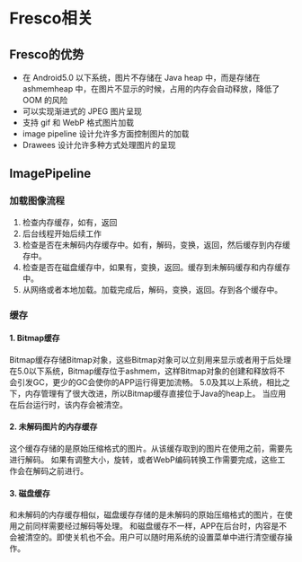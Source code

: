 # Fresco相关

## Fresco的优势

- 在 Android5.0 以下系统，图片不存储在 Java heap 中，而是存储在 ashmemheap 中，在图片不显示的时候，占用的内存会自动释放，降低了 OOM 的风险
- 可以实现渐进式的 JPEG 图片呈现
- 支持 gif 和 WebP 格式图片加载
- image pipeline 设计允许多方面控制图片的加载
- Drawees 设计允许多种方式处理图片的呈现

## ImagePipeline
### 加载图像流程

1. 检查内存缓存，如有，返回
2. 后台线程开始后续工作
3. 检查是否在未解码内存缓存中。如有，解码，变换，返回，然后缓存到内存缓存中。
4. 检查是否在磁盘缓存中，如果有，变换，返回。缓存到未解码缓存和内存缓存中。
5. 从网络或者本地加载。加载完成后，解码，变换，返回。存到各个缓存中。

### 缓存

#### 1. Bitmap缓存
Bitmap缓存存储Bitmap对象，这些Bitmap对象可以立刻用来显示或者用于后处理
在5.0以下系统，Bitmap缓存位于ashmem，这样Bitmap对象的创建和释放将不会引发GC，更少的GC会使你的APP运行得更加流畅。
5.0及其以上系统，相比之下，内存管理有了很大改进，所以Bitmap缓存直接位于Java的heap上。
当应用在后台运行时，该内存会被清空。
#### 2. 未解码图片的内存缓存
这个缓存存储的是原始压缩格式的图片。从该缓存取到的图片在使用之前，需要先进行解码。
如果有调整大小，旋转，或者WebP编码转换工作需要完成，这些工作会在解码之前进行。
#### 3. 磁盘缓存
和未解码的内存缓存相似，磁盘缓存存储的是未解码的原始压缩格式的图片，在使用之前同样需要经过解码等处理。
和磁盘缓存不一样，APP在后台时，内容是不会被清空的。即使关机也不会。用户可以随时用系统的设置菜单中进行清空缓存操作。
